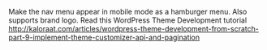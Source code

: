 Make the nav menu appear in mobile mode as a hamburger menu. Also supports brand logo.
Read this WordPress Theme Development tutorial http://kaloraat.com/articles/wordpress-theme-development-from-scratch-part-9-implement-theme-customizer-api-and-pagination
